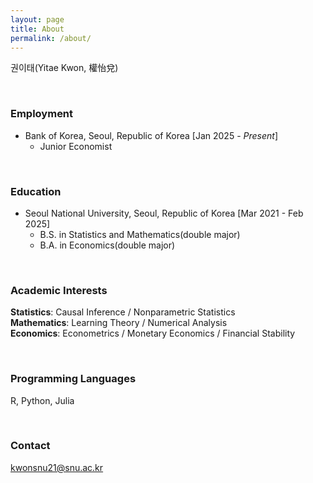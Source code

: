 ```yaml
---
layout: page
title: About
permalink: /about/
---
```


권이태(Yitae Kwon, 權怡兌)

<br>

### Employment

- Bank of Korea, Seoul, Republic of Korea [Jan 2025 - *Present*]
    - Junior Economist
    
<br>

### Education

- Seoul National University, Seoul, Republic of Korea [Mar 2021 - Feb 2025]
    - B.S. in Statistics and Mathematics(double major)
    - B.A. in Economics(double major) 

<br>

### Academic Interests
**Statistics**: Causal Inference / Nonparametric Statistics<br>
**Mathematics**: Learning Theory / Numerical Analysis<br>
**Economics**: Econometrics / Monetary Economics / Financial Stability

<br>

### Programming Languages
R, Python, Julia

<br>

### Contact
[kwonsnu21@snu.ac.kr](mailto:kwonsnu21@snu.ac.kr)